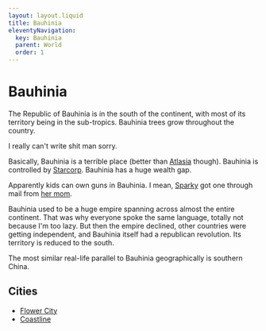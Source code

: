 ```yaml
---
layout: layout.liquid
title: Bauhinia
eleventyNavigation:
  key: Bauhinia
  parent: World
  order: 1
---
```


# Bauhinia

The Republic of Bauhinia is in the south of the continent, with most of its territory being in the sub-tropics. Bauhinia trees grow throughout the country.

I really can't write shit man sorry.

Basically, Bauhinia is a terrible place (better than [Atlasia](../atlasia/) though). Bauhinia is controlled by [Starcorp](starcorp/). Bauhinia has a huge wealth gap.

Apparently kids can own guns in Bauhinia. I mean, [Sparky](/characters/sparky/) got one through mail from [her mom](/characters/amber/).

Bauhinia used to be a huge empire spanning across almost the entire continent. That was why everyone spoke the same language, totally not because I'm too lazy. But then the empire declined, other countries were getting independent, and Bauhinia itself had a republican revolution. Its territory is reduced to the south.

The most similar real-life parallel to Bauhinia geographically is southern China.

## Cities

- [Flower City](/world/bauhinia/flower%20city/)
- [Coastline](/world/bauhinia/coastline/)